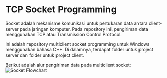 # TCP Socket Programming
Socket adalah mekanisme komunikasi untuk pertukaran data antara client-server pada jaringan komputer. Pada repository ini, pengiriman data menggunakan TCP atau Transmission Control Protocol.</br>

Ini adalah repository multiclient socket programming untuk Windows menggunakan bahasa C++. Di dalamnya, terdapat folder untuk project server dan folder untuk project client.</br>

Berikut adalah alur pengiriman data pada multiclient socket:
![Socket Flowchart](https://user-images.githubusercontent.com/55457999/124355929-d9cae280-dc3d-11eb-9833-01db78141847.png)

